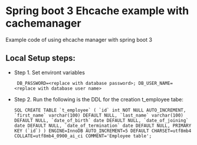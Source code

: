 # Spring boot 3 Ehcache example with cachemanager
Example code of using ehcache manager with spring boot 3

## Local Setup steps:
* Step 1. Set environt variables
  
  ``` DB_PASSWORD=<replace with database password>; DB_USER_NAME=<replace with database user name>```
  
* Step 2. Run the following is the DDL for the creation t_employee tabe:
  
  ```SQL CREATE TABLE `t_employee` (
  `id` int NOT NULL AUTO_INCREMENT,
  `first_name` varchar(100) DEFAULT NULL,
  `last_name` varchar(100) DEFAULT NULL,
  `date_of_birth` date DEFAULT NULL,
  `date_of_joining` date DEFAULT NULL,
  `date_of_termination` date DEFAULT NULL,
  PRIMARY KEY (`id`)
) ENGINE=InnoDB AUTO_INCREMENT=5 DEFAULT CHARSET=utf8mb4 COLLATE=utf8mb4_0900_ai_ci COMMENT='Employee table'; ```
